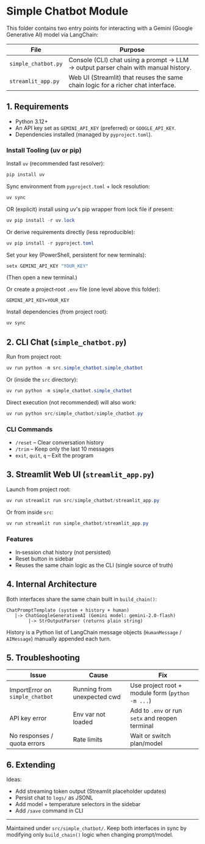 # Simple Chatbot Module

This folder contains two entry points for interacting with a Gemini (Google Generative AI) model via LangChain:

| File | Purpose |
|------|---------|
| `simple_chatbot.py` | Console (CLI) chat using a prompt → LLM → output parser chain with manual history. |
| `streamlit_app.py`  | Web UI (Streamlit) that reuses the same chain logic for a richer chat interface. |

## 1. Requirements
- Python 3.12+
- An API key set as `GEMINI_API_KEY` (preferred) or `GOOGLE_API_KEY`.
- Dependencies installed (managed by `pyproject.toml`).

### Install Tooling (uv or pip)

Install `uv` (recommended fast resolver):
```powershell
pip install uv
```

Sync environment from `pyproject.toml` + lock resolution:
```powershell
uv sync
```

OR (explicit) install using uv's pip wrapper from lock file if present:
```powershell
uv pip install -r uv.lock
```

Or derive requirements directly (less reproducible):
```powershell
uv pip install -r pyproject.toml
```

Set your key (PowerShell, persistent for new terminals):
```powershell
setx GEMINI_API_KEY "YOUR_KEY"
```
(Then open a new terminal.)

Or create a project‐root `.env` file (one level above this folder):
```
GEMINI_API_KEY=YOUR_KEY
```

Install dependencies (from project root):
```powershell
uv sync
```

## 2. CLI Chat (`simple_chatbot.py`)
Run from project root:
```powershell
uv run python -m src.simple_chatbot.simple_chatbot
```
Or (inside the `src` directory):
```powershell
uv run python -m simple_chatbot.simple_chatbot
```
Direct execution (not recommended) will also work:
```powershell
uv run python src/simple_chatbot/simple_chatbot.py
```

### CLI Commands
- `/reset` – Clear conversation history
- `/trim` – Keep only the last 10 messages
- `exit`, `quit`, `q` – Exit the program

## 3. Streamlit Web UI (`streamlit_app.py`)
Launch from project root:
```powershell
uv run streamlit run src/simple_chatbot/streamlit_app.py
```
Or from inside `src`:
```powershell
uv run streamlit run simple_chatbot/streamlit_app.py
```

### Features
- In‑session chat history (not persisted)
- Reset button in sidebar
- Reuses the same chain logic as the CLI (single source of truth)

## 4. Internal Architecture
Both interfaces share the same chain built in `build_chain()`:
```
ChatPromptTemplate (system + history + human)
   |-> ChatGoogleGenerativeAI (Gemini model: gemini-2.0-flash)
        |-> StrOutputParser (returns plain string)
```
History is a Python list of LangChain message objects (`HumanMessage` / `AIMessage`) manually appended each turn.

## 5. Troubleshooting
| Issue | Cause | Fix |
|-------|-------|-----|
| ImportError on `simple_chatbot` | Running from unexpected cwd | Use project root + module form (`python -m ...`) |
| API key error | Env var not loaded | Add to `.env` or run `setx` and reopen terminal |
| No responses / quota errors | Rate limits | Wait or switch plan/model |

## 6. Extending
Ideas:
- Add streaming token output (Streamlit placeholder updates)
- Persist chat to `logs/` as JSONL
- Add model + temperature selectors in the sidebar
- Add `/save` command in CLI

---
Maintained under `src/simple_chatbot/`. Keep both interfaces in sync by modifying only `build_chain()` logic when changing prompt/model.

